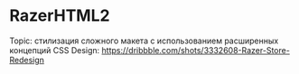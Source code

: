 # RazerHTML2

Topic: стилизация сложного макета с использованием расширенных концепций CSS
Design: https://dribbble.com/shots/3332608-Razer-Store-Redesign
